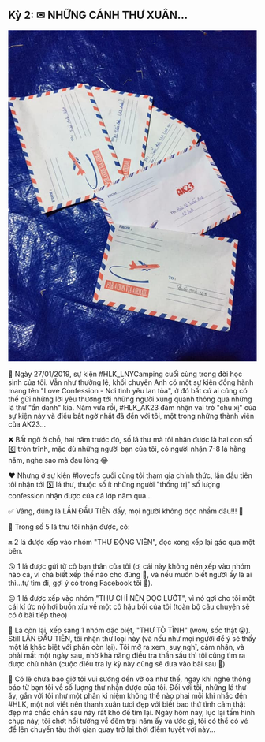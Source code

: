 ## Kỳ 2: ✉ NHỮNG CÁNH THƯ XUÂN...

![HLK_MyYouth 2](../img/HLK2.jpg)

📆 Ngày 27/01/2019, sự kiện #HLK_LNYCamping cuối cùng trong đời học sinh của tôi. Vẫn như thường lệ, khối chuyên Anh có một sự kiện đồng hành mang tên "Love Confession - Nơi tình yêu lan tỏa", ở đó bất cứ ai cũng có thể gửi những lời yêu thương tới những người xung quanh thông qua những lá thư "ẩn danh" kia. Năm vừa rồi, #HLK_AK23 đảm nhận vai trò "chủ xị" của sự kiện này và điều bất ngờ nhất đã đến với tôi, một trong những thành viên của AK23...

❌ Bất ngờ ở chỗ, hai năm trước đó, số lá thư mà tôi nhận được là hai con số 0️⃣ tròn trĩnh, mặc dù những người bạn của tôi, có người nhận 7-8 lá hằng năm, nghe sao mà đau lòng 😂

❤️ Nhưng ở sự kiện #lovecfs cuối cùng tôi tham gia chính thức, lần đầu tiên tôi nhận tới 5️⃣ lá thư, thuộc số ít những người "thống trị" số lượng confession nhận được của cả lớp năm qua...

✅ Vâng, đúng là LẦN ĐẦU TIÊN đấy, mọi người không đọc nhầm đâu!!! 🤣

📝 Trong số 5 lá thư tôi nhận được, có:

🔛 2 lá được xếp vào nhóm "THƯ ĐỘNG VIÊN", đọc xong xếp lại gác qua một bên.

😗 1 lá được gửi từ cô bạn thân của tôi (ơ, cái này không nên xếp vào nhóm nào cả, vì chả biết xếp thế nào cho đúng 🤣, và nếu muốn biết người ấy là ai thì...tự tìm đi, gợi ý có trong Facebook tôi 🤣).

😐 1 lá được xếp vào nhóm "THƯ CHỈ NÊN ĐỌC LƯỚT", vì nó gợi cho tôi một cái kí ức nó hơi buồn xíu về một cô hậu bối của tôi (toàn bộ câu chuyện sẽ có ở bài tiếp theo)

🔎 Lá còn lại, xếp sang 1 nhóm đặc biệt, "THƯ TỎ TÌNH" (wow, sốc thật 😲). Still LẦN ĐẦU TIÊN, tôi nhận thư loại này (và nếu như mọi người để ý sẽ thấy một lá khác biệt với phần còn lại). Tôi mở ra xem, suy nghĩ, cảm nhận, và phải mất một ngày sau, nhờ khả năng điều tra thần sầu thì tôi cũng tìm ra được chủ nhân (cuộc điều tra ly kỳ này cũng sẽ đưa vào bài sau 🤣)

🎁 Có lẽ chưa bao giờ tôi vui sướng đến vỡ òa như thế, ngay khi nghe thông báo từ bạn tôi về số lượng thư nhận được của tôi. Đối với tôi, những lá thư ấy, gắn với tôi như một phần kỉ niệm không thể nào phai mỗi khi nhắc đến #HLK, một nơi viết nên thanh xuân tươi đẹp với biết bao thứ tình cảm thật đẹp mà chắc chắn sau này rất khó để tìm lại. Ngày hôm nay, lục lại tấm hình chụp này, tôi chợt hồi tưởng về đêm trại năm ấy và ước gì, tôi có thể có vé để lên chuyến tàu thời gian quay trở lại thời điểm tuyệt vời này...
